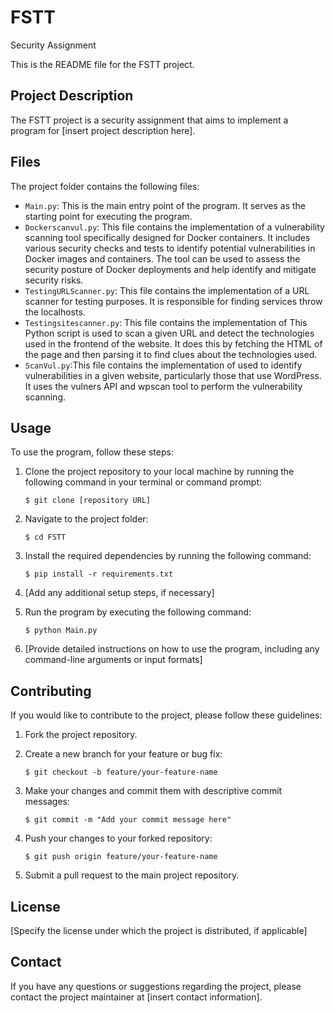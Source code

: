 # FSTT
Security Assignment

This is the README file for the FSTT project.

## Project Description

The FSTT project is a security assignment that aims to implement a program for [insert project description here].

## Files

The project folder contains the following files:

- `Main.py`: This is the main entry point of the program. It serves as the starting point for executing the program.
- `Dockerscanvul.py`: This file contains the implementation of a vulnerability scanning tool specifically designed for Docker containers. It includes various security checks and tests to identify potential vulnerabilities in Docker images and containers. The tool can be used to assess the security posture of Docker deployments and help identify and mitigate security risks.
- `TestingURLScanner.py`: This file contains the implementation of a URL scanner for testing purposes. It is responsible for finding services throw the localhosts.
- `Testingsitescanner.py`: This file contains the implementation of This Python script is used to scan a given URL and detect the technologies used in the frontend of the website. It does this by fetching the HTML of the page and then parsing it to find clues about the technologies used.
- `ScanVul.py`:This file contains the implementation of used to identify vulnerabilities in a given website, particularly those that use WordPress. It uses the vulners API and wpscan tool to perform the vulnerability scanning.

## Usage

To use the program, follow these steps:

1. Clone the project repository to your local machine by running the following command in your terminal or command prompt:
    ```
    $ git clone [repository URL]
    ```

2. Navigate to the project folder:
    ```
    $ cd FSTT
    ```

3. Install the required dependencies by running the following command:
    ```
    $ pip install -r requirements.txt
    ```

4. [Add any additional setup steps, if necessary]

5. Run the program by executing the following command:
    ```
    $ python Main.py
    ```

6. [Provide detailed instructions on how to use the program, including any command-line arguments or input formats]

## Contributing

If you would like to contribute to the project, please follow these guidelines:

1. Fork the project repository.

2. Create a new branch for your feature or bug fix:
    ```
    $ git checkout -b feature/your-feature-name
    ```

3. Make your changes and commit them with descriptive commit messages:
    ```
    $ git commit -m "Add your commit message here"
    ```

4. Push your changes to your forked repository:
    ```
    $ git push origin feature/your-feature-name
    ```

5. Submit a pull request to the main project repository.

## License

[Specify the license under which the project is distributed, if applicable]

## Contact

If you have any questions or suggestions regarding the project, please contact the project maintainer at [insert contact information].